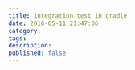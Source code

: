 ```yaml
---
title: integration test in gradle
date: 2016-05-11 21:47:36
category:
tags:
description:
published: false
---
```

